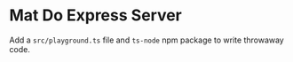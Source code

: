 # Mat Do Express Server

Add a `src/playground.ts` file and `ts-node` npm package to write throwaway code.